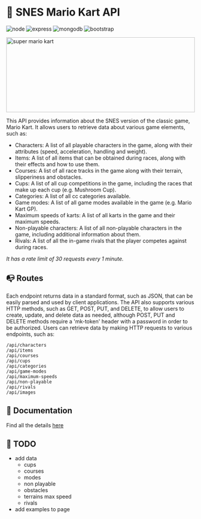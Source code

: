 # 🍄 SNES Mario Kart API
<img src="https://img.shields.io/badge/Node.js-43853D?style=for-the-badge&logo=node.js&logoColor=white" alt="node" style="max-width: 100%;"> <img src="https://img.shields.io/badge/Express-000000?style=for-the-badge&logo=express&logoColor=white" alt="express" style="max-width: 100%;"> <img src="https://img.shields.io/badge/MongoDB-47A248?style=for-the-badge&logo=mongodb&logoColor=white" alt="mongodb" style="max-width: 100%;"> <img src="https://img.shields.io/badge/Bootstrap-563D7C?style=for-the-badge&logo=bootstrap&logoColor=white" alt="bootstrap" style="max-width: 100%;">

<img src="https://github.com/JoelEncinas/restapi/blob/main/images/SNES_SuperMarioKart.jpg" alt="super mario kart" height="200px" width="100%">

This API provides information about the SNES version of the classic game, Mario Kart. It allows users to retrieve data about various game elements, such as:


- Characters: A list of all playable characters in the game, along with their attributes (speed, acceleration, handling and weight).
- Items: A list of all items that can be obtained during races, along with their effects and how to use them.
- Courses: A list of all race tracks in the game along with their terrain, slipperiness and obstacles.
- Cups: A list of all cup competitions in the game, including the races that make up each cup (e.g. Mushroom Cup).
- Categories: A list of all cc categories available.
- Game modes: A list of all game modes available in the game (e.g. Mario Kart GP).
- Maximum speeds of karts: A list of all karts in the game and their maximum speeds.
- Non-playable characters: A list of all non-playable characters in the game, including additional information about them.
- Rivals: A list of all the in-game rivals that the player competes against during races.


*It has a rate limit of 30 requests every 1 minute.*


## 📭 Routes 
Each endpoint returns data in a standard format, such as JSON, that can be easily parsed and used by client applications. The API also supports various HTTP methods, such as GET, POST, PUT, and DELETE, to allow users to create, update, and delete data as needed, although POST, PUT and DELETE methods require a 'mk-token' header with a password in order to be authorized. Users can retrieve data by making HTTP requests to various endpoints, such as:

    /api/characters
    /api/items
    /api/courses
    /api/cups
    /api/categories
    /api/game-modes
    /api/maximum-speeds
    /api/non-playable
    /api/rivals
    /api/images

## 📜 Documentation

Find all the details [here]()

## 📜 TODO
- add data
    - cups
    - courses
    - modes
    - non playable
    - obstacles
    - terrains max speed
    - rivals    
- add examples to page